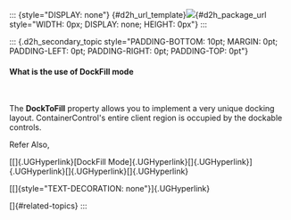 ::: {style="DISPLAY: none"}
[](ms-xhelp:///?Id=d2h_url_template){#d2h_url_template}![](!package_url!){#d2h_package_url style="WIDTH: 0px; DISPLAY: none; HEIGHT: 0px"}
:::

::: {.d2h_secondary_topic style="PADDING-BOTTOM: 10pt; MARGIN: 0pt; PADDING-LEFT: 0pt; PADDING-RIGHT: 0pt; PADDING-TOP: 0pt"}
#### What is the use of DockFill mode

 

The **DockToFill** property allows you to implement a very unique docking layout. ContainerControl\'s entire client region is occupied by the dockable controls.

Refer Also,

[[]{.UGHyperlink}[DockFill Mode]{.UGHyperlink}[]{.UGHyperlink}]{.UGHyperlink}[]{.UGHyperlink}[]{.UGHyperlink}

[[]{style="TEXT-DECORATION: none"}]{.UGHyperlink} 

[]{#related-topics}
:::
